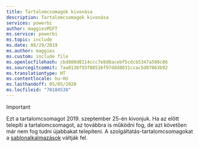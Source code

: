 ```yaml
---
title: Tartalomcsomagok kivonása
description: Tartalomcsomagok kivonása
services: powerbi
author: maggiesMSFT
ms.service: powerbi
ms.topic: include
ms.date: 08/29/2019
ms.author: maggies
ms.custom: include file
ms.openlocfilehash: cbd800d8114ccc7e8d8acebf5cdcb5347a508c86
ms.sourcegitcommit: 7aa0136f93f88516f97ddd8031ccac5d07863b92
ms.translationtype: HT
ms.contentlocale: hu-HU
ms.lasthandoff: 05/05/2020
ms.locfileid: "70184538"
---
```

>[!IMPORTANT]
>Ezt a tartalomcsomagot 2019. szeptember 25-én kivonjuk. Ha az előtt telepíti a tartalomcsomagot, az továbbra is működni fog, de azt követően már nem fog tudni újabbakat telepíteni. A szolgáltatás-tartalomcsomagokat a [sablonalkalmazások](https://docs.microsoft.com/power-bi/service-template-apps-overview) váltják fel.